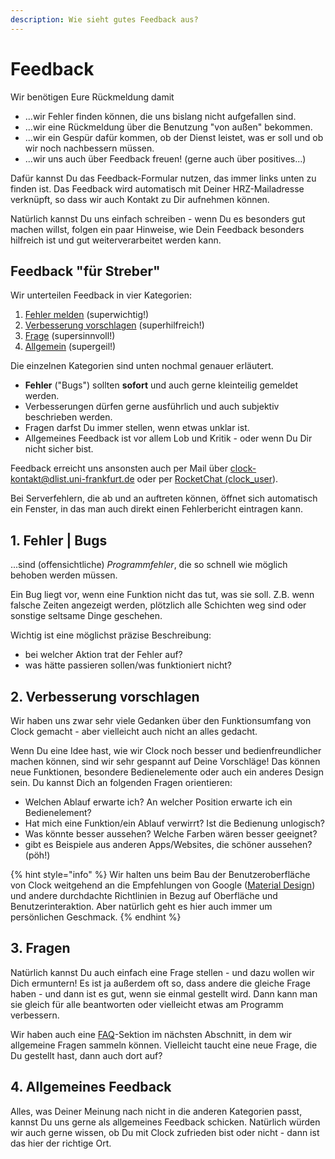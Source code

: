 ```yaml
---
description: Wie sieht gutes Feedback aus?
---
```


# Feedback

Wir benötigen Eure Rückmeldung damit

* ...wir Fehler finden können, die uns bislang nicht aufgefallen sind.
* ...wir eine Rückmeldung über die Benutzung "von außen" bekommen.
* ...wir ein Gespür dafür kommen, ob der Dienst leistet, was er soll und ob wir noch nachbessern müssen.
* ...wir uns auch über Feedback freuen! \(gerne auch über positives...\)

Dafür kannst Du das Feedback-Formular nutzen, das immer links unten zu finden ist. Das Feedback wird automatisch mit Deiner HRZ-Mailadresse verknüpft, so dass wir auch Kontakt zu Dir aufnehmen können.

Natürlich kannst Du uns einfach schreiben - wenn Du es besonders gut machen willst, folgen ein paar Hinweise, wie Dein Feedback besonders hilfreich ist und gut weiterverarbeitet werden kann.

## Feedback "für Streber"

Wir unterteilen Feedback in vier Kategorien:

1. [Fehler melden](how2feedback.md#1.-Bugs) \(superwichtig!\)
2. [Verbesserung vorschlagen](how2feedback.md#2.-Bedienung) \(superhilfreich!\)
3. [Frage](how2feedback.md#3.-Design) \(supersinnvoll!\)
4. [Allgemein](how2feedback.md#4.-neue-Funktionen) \(supergeil!\)

Die einzelnen Kategorien sind unten nochmal genauer erläutert.

* **Fehler** \("Bugs"\) sollten **sofort** und auch gerne kleinteilig gemeldet werden.
* Verbesserungen dürfen gerne ausführlich und auch subjektiv beschrieben werden.
* Fragen darfst Du immer stellen, wenn etwas unklar ist.
* Allgemeines Feedback ist vor allem Lob und Kritik - oder wenn Du Dir nicht sicher bist.

Feedback erreicht uns ansonsten auch per Mail über [clock-kontakt@dlist.uni-frankfurt.de](mailto:clock-kontakt@dlist.uni-frankfurt.de) oder per [RocketChat \(clock\_user](https://chat.studiumdigitale.uni-frankfurt.de/channel/clock_user)\).

Bei Serverfehlern, die ab und an auftreten können, öffnet sich automatisch ein Fenster, in das man auch direkt einen Fehlerbericht eintragen kann.

## 1. Fehler \| Bugs

...sind \(offensichtliche\) _Programmfehler_, die so schnell wie möglich behoben werden müssen.

Ein Bug liegt vor, wenn eine Funktion nicht das tut, was sie soll. Z.B. wenn falsche Zeiten angezeigt werden, plötzlich alle Schichten weg sind oder sonstige seltsame Dinge geschehen.

Wichtig ist eine möglichst präzise Beschreibung:

* bei welcher Aktion trat der Fehler auf?
* was hätte passieren sollen/was funktioniert nicht?

## 2. Verbesserung vorschlagen

Wir haben uns zwar sehr viele Gedanken über den Funktionsumfang von Clock gemacht - aber vielleicht auch nicht an alles gedacht.

Wenn Du eine Idee hast, wie wir Clock noch besser und bedienfreundlicher machen können, sind wir sehr gespannt auf Deine Vorschläge! Das können neue Funktionen, besondere Bedienelemente oder auch ein anderes Design sein. Du kannst Dich an folgenden Fragen orientieren:

* Welchen Ablauf erwarte ich? An welcher Position erwarte ich ein Bedienelement?
* Hat mich eine Funktion/ein Ablauf verwirrt? Ist die Bedienung unlogisch?
* Was könnte besser aussehen? Welche Farben wären besser geeignet?
* gibt es Beispiele aus anderen Apps/Websites, die schöner aussehen? \(pöh!\)

{% hint style="info" %}
Wir halten uns beim Bau der Benutzeroberfläche von Clock weitgehend an die Empfehlungen von Google \([Material Design](https://github.com/ClockGU/handbook/tree/c6a3efe17c130c71ac14b67706cb399e4d331dfb/benutzerhandbuch/about.md#Design)\) und andere durchdachte Richtlinien in Bezug auf Oberfläche und Benutzerinteraktion. Aber natürlich geht es hier auch immer um persönlichen Geschmack.
{% endhint %}

## 3. Fragen

Natürlich kannst Du auch einfach eine Frage stellen - und dazu wollen wir Dich ermuntern! Es ist ja außerdem oft so, dass andere die gleiche Frage haben - und dann ist es gut, wenn sie einmal gestellt wird. Dann kann man sie gleich für alle beantworten oder vielleicht etwas am Programm verbessern.

Wir haben auch eine [FAQ](faq.md)-Sektion im nächsten Abschnitt, in dem wir allgemeine Fragen sammeln können. Vielleicht taucht eine neue Frage, die Du gestellt hast, dann auch dort auf?

## 4. Allgemeines Feedback

Alles, was Deiner Meinung nach nicht in die anderen Kategorien passt, kannst Du uns gerne als allgemeines Feedback schicken. Natürlich würden wir auch gerne wissen, ob Du mit Clock zufrieden bist oder nicht - dann ist das hier der richtige Ort.

